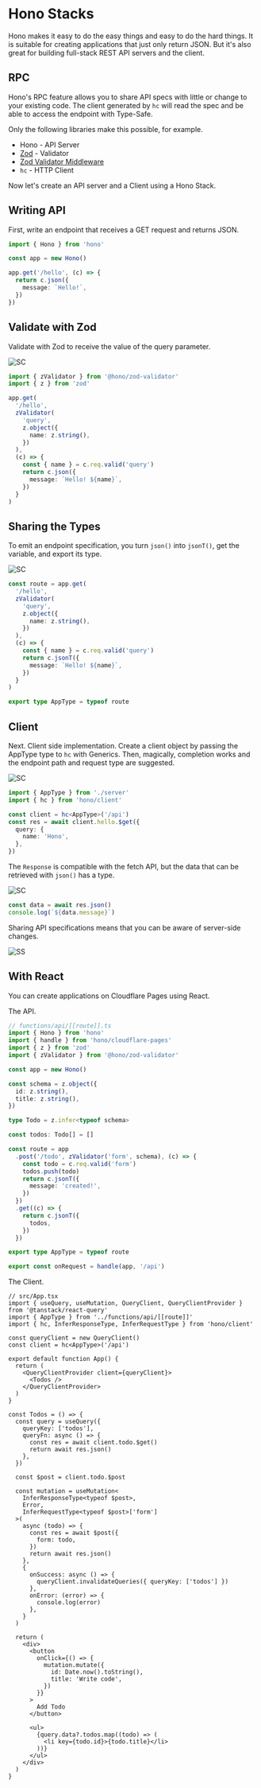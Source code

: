 # Hono Stacks

Hono makes it easy to do the easy things and easy to do the hard things.
It is suitable for creating applications that just only return JSON.
But it's also great for building full-stack REST API servers and the client.

## RPC

Hono's RPC feature allows you to share API specs with little or change to your existing code.
The client generated by `hc` will read the spec and be able to access the endpoint with Type-Safe.

Only the following libraries make this possible, for example.

- Hono - API Server
- [Zod](https://zod.dev) - Validator
- [Zod Validator Middleware](https://github.com/honojs/middleware/tree/main/packages/zod-validator)
- `hc` - HTTP Client

Now let's create an API server and a Client using a Hono Stack.

## Writing API

First, write an endpoint that receives a GET request and returns JSON.

```ts
import { Hono } from 'hono'

const app = new Hono()

app.get('/hello', (c) => {
  return c.json({
    message: `Hello!`,
  })
})
```

## Validate with Zod

Validate with Zod to receive the value of the query parameter.

![SC](/images/sc01.gif)

```ts
import { zValidator } from '@hono/zod-validator'
import { z } from 'zod'

app.get(
  '/hello',
  zValidator(
    'query',
    z.object({
      name: z.string(),
    })
  ),
  (c) => {
    const { name } = c.req.valid('query')
    return c.json({
      message: `Hello! ${name}`,
    })
  }
)
```

## Sharing the Types

To emit an endpoint specification, you turn `json()` into `jsonT()`, get the variable, and export its type.

![SC](/images/sc02.gif)

```ts
const route = app.get(
  '/hello',
  zValidator(
    'query',
    z.object({
      name: z.string(),
    })
  ),
  (c) => {
    const { name } = c.req.valid('query')
    return c.jsonT({
      message: `Hello! ${name}`,
    })
  }
)

export type AppType = typeof route
```

## Client

Next. Client side implementation.
Create a client object by passing the AppType type to `hc` with Generics.
Then, magically, completion works and the endpoint path and request type are suggested.

![SC](/images/sc03.gif)

```ts
import { AppType } from './server'
import { hc } from 'hono/client'

const client = hc<AppType>('/api')
const res = await client.hello.$get({
  query: {
    name: 'Hono',
  },
})
```

The `Response` is compatible with the fetch API, but the data that can be retrieved with `json()` has a type.

![SC](/images/sc04.gif)

```ts
const data = await res.json()
console.log(`${data.message}`)
```

Sharing API specifications means that you can be aware of server-side changes.

![SS](/images/ss03.png)

## With React

You can create applications on Cloudflare Pages using React.

The API.

```ts
// functions/api/[[route]].ts
import { Hono } from 'hono'
import { handle } from 'hono/cloudflare-pages'
import { z } from 'zod'
import { zValidator } from '@hono/zod-validator'

const app = new Hono()

const schema = z.object({
  id: z.string(),
  title: z.string(),
})

type Todo = z.infer<typeof schema>

const todos: Todo[] = []

const route = app
  .post('/todo', zValidator('form', schema), (c) => {
    const todo = c.req.valid('form')
    todos.push(todo)
    return c.jsonT({
      message: 'created!',
    })
  })
  .get((c) => {
    return c.jsonT({
      todos,
    })
  })

export type AppType = typeof route

export const onRequest = handle(app, '/api')
```

The Client.

```tsx
// src/App.tsx
import { useQuery, useMutation, QueryClient, QueryClientProvider } from '@tanstack/react-query'
import { AppType } from '../functions/api/[[route]]'
import { hc, InferResponseType, InferRequestType } from 'hono/client'

const queryClient = new QueryClient()
const client = hc<AppType>('/api')

export default function App() {
  return (
    <QueryClientProvider client={queryClient}>
      <Todos />
    </QueryClientProvider>
  )
}

const Todos = () => {
  const query = useQuery({
    queryKey: ['todos'],
    queryFn: async () => {
      const res = await client.todo.$get()
      return await res.json()
    },
  })

  const $post = client.todo.$post

  const mutation = useMutation<
    InferResponseType<typeof $post>,
    Error,
    InferRequestType<typeof $post>['form']
  >(
    async (todo) => {
      const res = await $post({
        form: todo,
      })
      return await res.json()
    },
    {
      onSuccess: async () => {
        queryClient.invalidateQueries({ queryKey: ['todos'] })
      },
      onError: (error) => {
        console.log(error)
      },
    }
  )

  return (
    <div>
      <button
        onClick={() => {
          mutation.mutate({
            id: Date.now().toString(),
            title: 'Write code',
          })
        }}
      >
        Add Todo
      </button>

      <ul>
        {query.data?.todos.map((todo) => (
          <li key={todo.id}>{todo.title}</li>
        ))}
      </ul>
    </div>
  )
}
```

